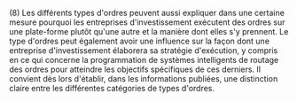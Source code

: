 (8) Les différents types d'ordres peuvent aussi expliquer dans une certaine mesure pourquoi les entreprises d'investissement exécutent des ordres sur une plate-forme plutôt qu'une autre et la manière dont elles s'y prennent. Le type d'ordres peut également avoir une influence sur la façon dont une entreprise d'investissement élaborera sa stratégie d'exécution, y compris en ce qui concerne la programmation de systèmes intelligents de routage des ordres pour atteindre les objectifs spécifiques de ces derniers. Il convient dès lors d'établir, dans les informations publiées, une distinction claire entre les différentes catégories de types d'ordres.